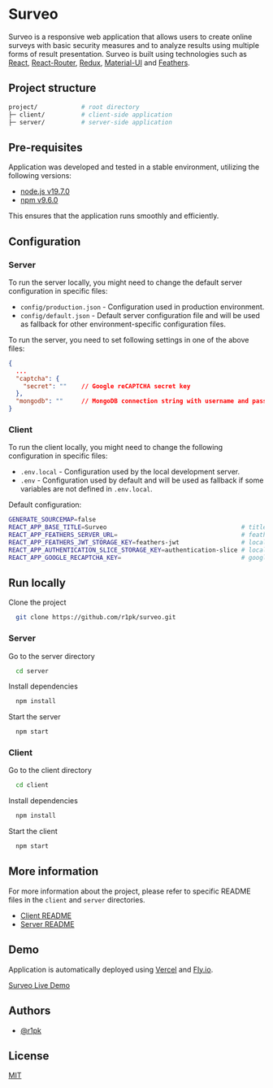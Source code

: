 # Surveo

Surveo is a responsive web application that allows users to create online surveys with basic security measures and to analyze results using multiple forms of result presentation. Surveo is built using technologies such as [React](https://reactjs.org/), [React-Router](https://reactrouter.com), [Redux](https://redux.js.org/), [Material-UI](https://mui.com/) and [Feathers](https://feathersjs.com/).

## Project structure

```bash
project/            # root directory
├─ client/          # client-side application
├─ server/          # server-side application
```

## Pre-requisites

Application was developed and tested in a stable environment, utilizing the following versions:

- [node.js v19.7.0](https://nodejs.org/en/)
- [npm v9.6.0](https://nodejs.org/en/download/)

This ensures that the application runs smoothly and efficiently.

## Configuration

### Server

To run the server locally, you might need to change the default server configuration in specific files:

- `config/production.json` - Configuration used in production environment.
- `config/default.json` - Default server configuration file and will be used as fallback for other environment-specific configuration files.

To run the server, you need to set following settings in one of the above files:

```json
{
  ...
  "captcha": {
    "secret": ""    // Google reCAPTCHA secret key
  },
  "mongodb": ""     // MongoDB connection string with username and password
}
```

### Client

To run the client locally, you might need to change the following configuration in specific files:

- `.env.local` - Configuration used by the local development server.
- `.env` - Configuration used by default and will be used as fallback if some variables are not defined in `.env.local`.

Default configuration:

```bash
GENERATE_SOURCEMAP=false
REACT_APP_BASE_TITLE=Surveo                                     # title of the application
REACT_APP_FEATHERS_SERVER_URL=                                  # feathers server url
REACT_APP_FEATHERS_JWT_STORAGE_KEY=feathers-jwt                 # local storage key for feathers jwt
REACT_APP_AUTHENTICATION_SLICE_STORAGE_KEY=authentication-slice # local storage key for authentication slice
REACT_APP_GOOGLE_RECAPTCHA_KEY=                                 # google recaptcha key
```

## Run locally

Clone the project

```bash
  git clone https://github.com/r1pk/surveo.git
```

### Server

Go to the server directory

```bash
  cd server
```

Install dependencies

```bash
  npm install
```

Start the server

```bash
  npm start
```

### Client

Go to the client directory

```bash
  cd client
```

Install dependencies

```bash
  npm install
```

Start the client

```bash
  npm start
```

## More information

For more information about the project, please refer to specific README files in the `client` and `server` directories.

- [Client README](./client/README.md)
- [Server README](./server/README.md)

## Demo

Application is automatically deployed using [Vercel](https://vercel.com) and [Fly.io](https://fly.io/).

[Surveo Live Demo](https://surveo.vercel.app/)

## Authors

- [@r1pk](https://github.com/r1pk)

## License

[MIT](https://choosealicense.com/licenses/mit/)
